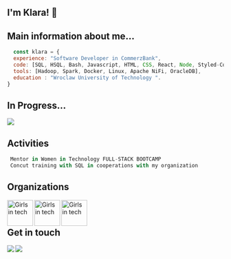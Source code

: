 ## I'm Klara! :wave:
  
<h2>Main information about me... </h2>

```javascript
  const klara = {
  experience: "Software Developer in CommerzBank",
  code: [SQL, HSQL, Bash, Javascript, HTML, CSS, React, Node, Styled-Components],
  tools: [Hadoop, Spark, Docker, Linux, Apache NiFi, OracleDB],
  education : "Wroclaw University of Technology ".
}
```

<div>
<div>
  <h2> In Progress...</h2>
    <img src="https://github-readme-stats.vercel.app/api?username=KlaraGajaszek&show_icons=true&theme=dark"/>
       <h2 >Activities</h2>
    
```javascript
 Mentor in Women in Technology FULL-STACK BOOTCAMP
 Concut training with SQL in cooperations with my organization 
```
    
   
  <h2>Organizations</h2>
  <img align="left" alt="Girls in tech" width="60px" height="60px" src="https://user-images.githubusercontent.com/59035908/89677651-1f781180-d8ee-11ea-8bb0-e7c20ac26311.jpg" />
  <img align="left" alt="Girls in tech" width="60px" height="60px" src="https://user-images.githubusercontent.com/59035908/89680211-d080ab00-d8f2-11ea-9cda-172966b938a9.png" />
  <img align="left" alt="Girls in tech" width="60px" height="60px" src="https://user-images.githubusercontent.com/59035908/89910204-3ff6e300-dbf0-11ea-80af-87ecaceabf23.png" />
  </div>  
 <br/>
 <br/>

  </div>  

<h2>Get in touch </h2>
<a href="mailto:klaragajaszek21@wp.pl?subject=[GitHub]%20🚀"><img align="left" src="https://img.shields.io/badge/e‑mail-D14836.svg?style=for-the-badge&logo=GMail&logoColor=white"/></a>
<a href="https://www.linkedin.com/in/klara-gajaszek-7aa043189/"><img align="left" src="https://img.shields.io/badge/linkedin-0077B5.svg?style=for-the-badge&logo=linkedin&logoColor=white"/></a>
    </s>
</div>






